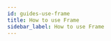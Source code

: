 ```yaml
---
id: guides-use-frame
title: How to use Frame
sidebar_label: How to use Frame
---
```


[//]: # "TODO: write it"
